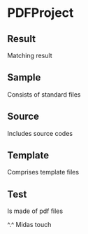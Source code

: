 # PDFProject

## Result

Matching result

## Sample

Consists of standard files

## Source

Includes source codes

## Template

Comprises template files

## Test

Is made of pdf files

^.^ Midas touch
